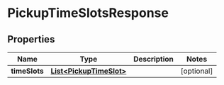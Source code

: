 # PickupTimeSlotsResponse

## Properties

 Name          | Type                                                | Description | Notes      
---------------|-----------------------------------------------------|-------------|------------
 **timeSlots** | [**List&lt;PickupTimeSlot&gt;**](PickupTimeSlot.md) |             | [optional] 



